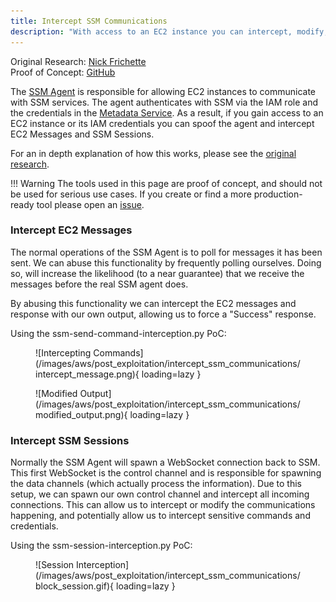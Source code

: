 ```yaml
---
title: Intercept SSM Communications
description: "With access to an EC2 instance you can intercept, modify, and spoof SSM communications."
---
```


Original Research: [Nick Frichette](https://frichetten.com/blog/ssm-agent-tomfoolery/)  
Proof of Concept: [GitHub](https://github.com/Frichetten/ssm-agent-research)

The [SSM Agent](https://github.com/aws/amazon-ssm-agent) is responsible for allowing EC2 instances to communicate with SSM services. The agent authenticates with SSM via the IAM role and the credentials in the [Metadata Service](/aws/general-knowledge/intro_metadata_service/). As a result, if you gain access to an EC2 instance or its IAM credentials you can spoof the agent and intercept EC2 Messages and SSM Sessions.

For an in depth explanation of how this works, please see the [original research](https://frichetten.com/blog/ssm-agent-tomfoolery/). 

!!! Warning
    The tools used in this page are proof of concept, and should not be used for serious use cases. If you create or find a more production-ready tool please open an [issue](https://github.com/Hacking-the-Cloud/hackingthe.cloud/issues).

### Intercept EC2 Messages
The normal operations of the SSM Agent is to poll for messages it has been sent. We can abuse this functionality by frequently polling ourselves. Doing so, will increase the likelihood (to a near guarantee) that we receive the messages before the real SSM agent does.

By abusing this functionality we can intercept the EC2 messages and response with our own output, allowing us to force a "Success" response.

Using the ssm-send-command-interception.py PoC:

<figure markdown>
  ![Intercepting Commands](/images/aws/post_exploitation/intercept_ssm_communications/intercept_message.png){ loading=lazy }
</figure>

<figure markdown>
  ![Modified Output](/images/aws/post_exploitation/intercept_ssm_communications/modified_output.png){ loading=lazy }
</figure>

### Intercept SSM Sessions
Normally the SSM Agent will spawn a WebSocket connection back to SSM. This first WebSocket is the control channel and is responsible for spawning the data channels (which actually process the information). Due to this setup, we can spawn our own control channel and intercept all incoming connections. This can allow us to intercept or modify the communications happening, and potentially allow us to intercept sensitive commands and credentials.

Using the ssm-session-interception.py PoC:

<figure markdown>
  ![Session Interception](/images/aws/post_exploitation/intercept_ssm_communications/block_session.gif){ loading=lazy }
</figure>